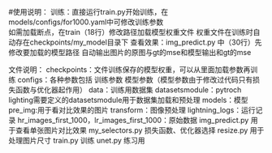 #使用说明：
训练：直接运行train.py开始训练，在models/configs/for1000.yaml中可修改训练参数    
           如需加载断点，在train（18行）修改路径加载模型权重文件 权重文件在训练时自动存在checkpoints/my_model目录下
查看效果：img_predict.py 中（30行）先修改要加载的模型路径 自动输出图片的原图与gt的mse和模型输出和gt的mse

文件说明：
checkpoints：文件训练保存的模型权重，可以从里面加载参数再训练
configs：各种参数包括 训练参数 模型参数（模型参数由于修改过代码只有损失函数与优化器起作用）
data：训练用数据集
datasetsmodule：pytroch lighting需要定义的datasetsmodule用于数据集加载和预处理
models：模型
pre_img:用于看对比效果的图片
transform：图像预处理
lightning_logs：运行记录
hr_images_first_1000，lr_images_first_1000：原始数据
img_predict.py 用于查看单张图片对比效果
my_selectors.py 损失函数、优化器选择
resize.py 用于处理图片尺寸
train.py 训练
unet.py 练习用
